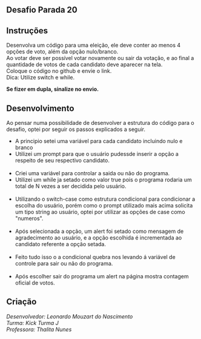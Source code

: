 ## Desafio Parada 20

## Instruções

Desenvolva um código para uma eleição,
ele deve conter ao menos 4 opções de voto,
além da opção nulo/branco.<br>
Ao votar deve ser possível votar novamente ou sair da votação,
e ao final a quantidade de votos de cada candidato deve aparecer na tela.<br>
Coloque o código no github e envie o link.<br>
Dica: Utilize switch e while.<br>

<b> Se fizer em dupla, sinalize no envio.</b>

## Desenvolvimento

Ao pensar numa possibilidade de desenvolver a estrutura do código para o desafio, optei por seguir os passos explicados a seguir.<br>

- A principio setei uma variável para cada candidato incluindo nulo e branco<br>
- Utilizei um prompt para que o usuário pudessde inserir a opção a respeito de seu respectivo candidato.<br><br>
- Criei uma variável para controlar a saida ou não do programa.
- Utilizei um while ja setado como valor true pois o programa rodaria um total de N vezes a ser decidida pelo usuário.<br><br>
- Utilizando o switch-case como estrutura condicional para condicionar a escolha do usuário, porém como o prompt utilizado mais acima solicita um tipo string ao usuário, optei por utilizar as opções de case como "numeros".<br><br>
- Após selecionada a opção, um alert foi setado como mensagem de agradecimento ao usuário, e a opção escolhida é incrementada ao candidato referente a opção setada.<br><br>
- Feito tudo isso o a condicional quebra nos levando á variável de controle para sair ou não do programa.<br><br>
- Após escolher sair do programa um alert na página mostra contagem oficial de votos.<br>

## Criação

<i>Desenvolvedor: Leonardo Mouzart do Nascimento<br>
Turma: Kick Turma J<br>
Professora: Thalita Nunes<br></i>
